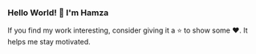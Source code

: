 ### Hello World! 👋 I'm Hamza

<!--
**ihamzak/ihamzak** is a ✨ _special_ ✨ repository because its `README.md` (this file) appears on your GitHub profile.

I'm Data Science and Computing student, passoinate about technology. I like solving problems and learning new skills 📖. 

-- 🔭 I’m currently working on 
-- Hello 
- 🌱 I’m currently learning ...
- 👯 I’m looking to collaborate on ...
- 🤔 I’m looking for help with ...
- 💬 Ask me about ...
- 📫 How to reach me: ...
- 😄 Pronouns: ...
- ⚡ Fun fact: ...
-->
If you find my work interesting, consider giving it a ⭐ to show some ❤️. It helps me stay motivated.
